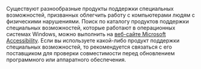 Существуют разнообразные продукты поддержки специальных возможностей, призванных облегчить работу с компьютерами людям с физическими нарушениями. Поиск по каталогу продуктов поддержки специальных возможностей, которые работают в операционных системах Windows, можно выполнить на [веб-сайте Microsoft Accessibility](http://go.microsoft.com/fwlink/?LinkId=8431). Если вы используете какой-либо продукт поддержки специальных возможностей, то рекомендуется связаться с его поставщиком для проверки совместимости перед обновлением программного или аппаратного обеспечения.

<!--HONumber=Jul16_HO3-->


